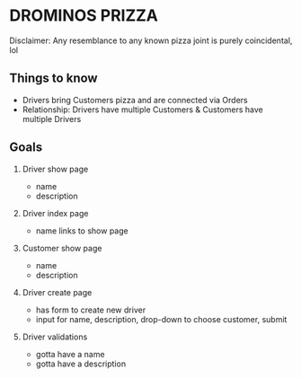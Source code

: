 # DROMINOS PRIZZA

Disclaimer: Any resemblance to any known pizza joint is purely coincidental, lol

## Things to know
- Drivers bring Customers pizza and are connected via Orders
- Relationship: Drivers have multiple Customers & Customers have multiple Drivers

## Goals

1. Driver show page
    - name  
    - description

2. Driver index page
    - name links to show page

3. Customer show page
    - name
    - description

4. Driver create page
    - has form to create new driver
    - input for name, description, drop-down to choose customer, submit

5. Driver validations
    - gotta have a name
    - gotta have a description

